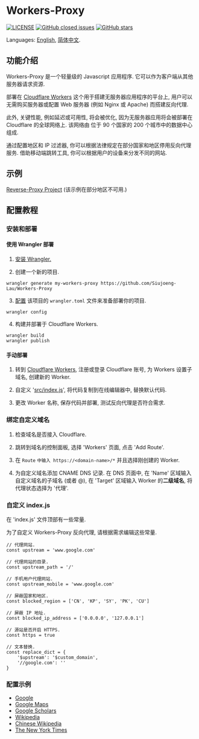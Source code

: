 
# Workers-Proxy

[![LICENSE](https://img.shields.io/github/license/Siujoeng-Lau/Workers-Proxy.svg?style=for-the-badge)](https://github.com/Siujoeng-Lau/Workers-Proxy/blob/master/LICENSE)
[![GitHub closed issues](https://img.shields.io/github/issues-closed-raw/Siujoeng-Lau/Workers-Proxy?style=for-the-badge)](https://github.com/Siujoeng-Lau/Workers-Proxy/issues)
[![GitHub stars](https://img.shields.io/github/stars/Siujoeng-Lau/Workers-Proxy?style=for-the-badge)](https://github.com/Siujoeng-Lau/Workers-Proxy/stargazers)

Languages: [English](https://github.com/Siujoeng-Lau/Workers-Proxy/blob/master/README.md), [简体中文](https://github.com/Siujoeng-Lau/Workers-Proxy/blob/master/README_zh.md).

## 功能介绍

Workers-Proxy 是一个轻量级的 Javascript 应用程序. 它可以作为客户端从其他服务器请求资源.

部署在 [Cloudflare Workers](https://www.cloudflare.com/products/cloudflare-workers/) 这个用于搭建无服务器应用程序的平台上,  用户可以无需购买服务器或配置 Web 服务器 (例如 Nginx 或 Apache) 而搭建反向代理.

此外, 关键性能, 例如延迟或可用性, 将会被优化, 因为无服务器应用将会被部署在 Cloudflare 的全球网络上. 该网络由 位于 90 个国家的 200 个城市中的数据中心组成.

通过配置地区和 IP 过滤器, 你可以根据法律规定在部分国家和地区停用反向代理服务.  借助移动端跳转工具, 你可以根据用户的设备来分发不同的网站.

## 示例
[Reverse-Proxy Project](https://cdn.reverse-proxy.live) (该示例在部分地区不可用.)

## 配置教程

### 安装和部署

#### 使用 Wrangler 部署

1. [安装 Wrangler.](https://github.com/cloudflare/wrangler#installation)

2. 创建一个新的项目.

```
wrangler generate my-workers-proxy https://github.com/Siujoeng-Lau/Workers-Proxy
```

3. [配置](https://developers.cloudflare.com/workers/quickstart/#configure) 该项目的 `wrangler.toml` 文件来准备部署你的项目.

```
wrangler config
```

4. 构建并部署于 Cloudflare Workers.

```
wrangler build
wrangler publish
```

#### 手动部署

1. 转到 [Cloudflare Workers](https://workers.cloudflare.com), 注册或登录 Cloudflare 账号, 为 Workers 设置子域名, 创建新的 Worker.

2. 自定义 '[src/index.js](https://github.com/Siujoeng-Lau/Workers-Proxy/blob/master/src/index.js)', 将代码复制到在线编辑器中, 替换默认代码.

3. 更改 Worker 名称, 保存代码并部署, 测试反向代理是否符合需求.

### 绑定自定义域名

1. 检查域名是否接入 Cloudflare.

2. 跳转到域名的控制面板, 选择 'Workers' 页面, 点击 'Add Route'.

3. 在 `Route` `中输入 https://<domain-name>/*` 并且选择刚创建的 Worker.

4. 为自定义域名添加 CNAME DNS 记录. 在 DNS 页面中, 在 'Name' 区域输入自定义域名的子域名 (或者 @), 在 'Target' 区域输入 Worker 的**二级域名**, 将代理状态选择为 '代理'.

### 自定义 index.js

在 'index.js' 文件顶部有一些常量.

为了自定义 Workers-Proxy 反向代理, 请根据需求编辑这些常量.

```
// 代理网站.
const upstream = 'www.google.com'

// 代理网站的目录.
const upstream_path = '/'

// 手机用户代理网站.
const upstream_mobile = 'www.google.com'

// 屏蔽国家和地区.
const blocked_region = ['CN', 'KP', 'SY', 'PK', 'CU']

// 屏蔽 IP 地址.
const blocked_ip_address = ['0.0.0.0', '127.0.0.1']

// 源站是否开启 HTTPS.
const https = true

// 文本替换.
const replace_dict = {
    '$upstream': '$custom_domain',
    '//google.com': ''
}
```

### 配置示例

* [Google](https://github.com/Siujoeng-Lau/Workers-Proxy/blob/master/examples/google)
* [Google Maps](https://github.com/Siujoeng-Lau/Workers-Proxy/blob/master/examples/google-maps)
* [Google Scholars](https://github.com/Siujoeng-Lau/Workers-Proxy/blob/master/examples/google-scholar)
* [Wikipedia](https://github.com/Siujoeng-Lau/Workers-Proxy/blob/master/examples/wikipedia)
* [Chinese Wikipedia](https://github.com/Siujoeng-Lau/Workers-Proxy/blob/master/examples/wikipedia-zh)
* [The New York Times](https://github.com/Siujoeng-Lau/Workers-Proxy/blob/master/examples/nytimes)